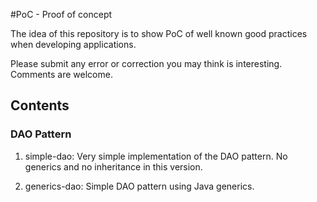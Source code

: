 #PoC - Proof of concept

The idea of this repository is to show PoC of well known good practices when developing applications.

Please submit any error or correction you may think is interesting. Comments are welcome.

## Contents

### DAO Pattern

1. simple-dao: Very simple implementation of the DAO pattern. No generics and no inheritance in this version. 

2. generics-dao: Simple DAO pattern using Java generics.

